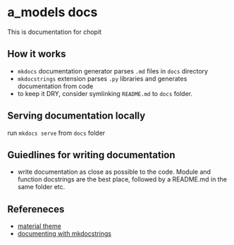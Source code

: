 # a_models docs

This is documentation for chopit

## How it works

* `mkdocs` documentation generator parses `.md` files in `docs` directory
* `mkdocstrings` extension parses `.py` libraries and generates documentation from code
* to keep it DRY, consider symlinking `README.md` to `docs` folder.


## Serving documentation locally

run `mkdocs serve` from `docs` folder

## Guiedlines for writing documentation

* write documentation as close as possible to the code. Module and function docstrings are the best place, followed by a README.md in the same folder etc.


## Refereneces

* [material theme](https://squidfunk.github.io/mkdocs-material/)
* [documenting with mkdocstrings](https://chrieke.medium.com/documenting-a-python-package-with-code-reference-via-mkdocs-material-b4a45197f95b)